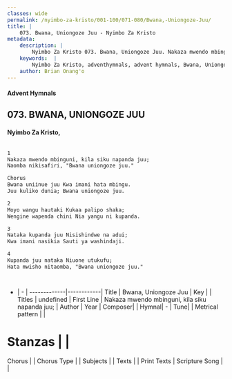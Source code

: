 ```yaml
---
classes: wide
permalink: /nyimbo-za-kristo/001-100/071-080/Bwana,-Uniongoze-Juu/
title: |
    073. Bwana, Uniongoze Juu - Nyimbo Za Kristo
metadata:
    description: |
        Nyimbo Za Kristo 073. Bwana, Uniongoze Juu. Nakaza mwendo mbinguni, kila siku napanda juu; Naomba nikisafiri, "Bwana uniongoze juu."  Chorus Bwana uniinue juu Kwa imani hata mbingu. Juu kuliko dunia; Bwana uniongoze juu.  
    keywords:  |
        Nyimbo Za Kristo, adventhymnals, advent hymnals, Bwana, Uniongoze Juu, Nakaza mwendo mbinguni, kila siku napanda juu;. 
    author: Brian Onang'o
---
```


#### Advent Hymnals
## 073. BWANA, UNIONGOZE JUU
####  Nyimbo Za Kristo,

```txt

1
Nakaza mwendo mbinguni, kila siku napanda juu;
Naomba nikisafiri, "Bwana uniongoze juu."

Chorus
Bwana uniinue juu Kwa imani hata mbingu.
Juu kuliko dunia; Bwana uniongoze juu.

2
Moyo wangu hautaki Kukaa palipo shaka;
Wengine wapenda chini Nia yangu ni kupanda.

3
Nataka kupanda juu Nisishindwe na adui;
Kwa imani nasikia Sauti ya washindaji.

4
Kupanda juu nataka Niuone utukufu;
Hata mwisho nitaomba, "Bwana uniongoze juu."




```

- |   -  |
-------------|------------|
Title | Bwana, Uniongoze Juu |
Key |  |
Titles | undefined |
First Line | Nakaza mwendo mbinguni, kila siku napanda juu; |
Author | 
Year | 
Composer| |
Hymnal|  - |
Tune|  |
Metrical pattern | |
# Stanzas |  |
Chorus |  |
Chorus Type |  |
Subjects | |
Texts |  |
Print Texts | 
Scripture Song |  |
    
